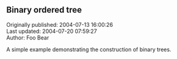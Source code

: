 ## Binary ordered tree  
Originally published: 2004-07-13 16:00:26  
Last updated: 2004-07-20 07:59:27  
Author: Foo Bear  
  
A simple example demonstrating the construction of binary trees.